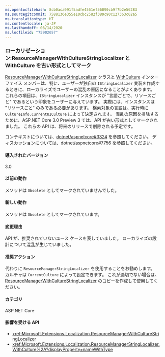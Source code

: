 ```yaml
---
ms.openlocfilehash: 8cb0aca991f5adfe4561ef56090cb9f7b2e56283
ms.sourcegitcommit: 7588136e355e10cbc2582f389c90c127363c02a5
ms.translationtype: HT
ms.contentlocale: ja-JP
ms.lasthandoff: 03/14/2020
ms.locfileid: "75902057"
---
```

### <a name="localization-resourcemanagerwithculturestringlocalizer-and-withculture-marked-obsolete"></a>ローカリゼーション:ResourceManagerWithCultureStringLocalizer と WithCulture を古い形式としてマーク

[ResourceManagerWithCultureStringLocalizer](https://github.com/aspnet/Localization/blob/43b974482c7b703c92085c6f68b3b23d8fe32720/src/Microsoft.Extensions.Localization/ResourceManagerWithCultureStringLocalizer.cs#L18) クラスと [WithCulture](https://github.com/aspnet/Localization/blob/master/src/Microsoft.Extensions.Localization/ResourceManagerStringLocalizer.cs#L154-L170) インターフェイス メンバーは、特に、ユーザーが独自の `IStringLocalizer` 実装を作成するときに、ローカライズでユーザーの混乱の原因になることがよくあります。 これらの項目は、`IStringLocalizer` インスタンスが "言語ごとで、リソースごと" であるという印象をユーザーに与えています。 実際には、インスタンスは "リソースごと" のみである必要があります。 検索対象の言語は、実行時に `CultureInfo.CurrentUICulture` によって決定されます。 混乱の原因を排除するために、ASP.NET Core 3.0 Preview 3 では、API が古い形式としてマークされました。 これらの API は、将来のリリースで削除される予定です。

コンテキストについては、[dotnet/aspnetcore#3324](https://github.com/dotnet/aspnetcore/issues/3324) を参照してください。 ディスカッションについては、[dotnet/aspnetcore#7756](https://github.com/dotnet/aspnetcore/issues/7756) を参照してください。

#### <a name="version-introduced"></a>導入されたバージョン

3.0

#### <a name="old-behavior"></a>以前の動作

メソッドは `Obsolete` としてマークされていませんでした。

#### <a name="new-behavior"></a>新しい動作

メソッドは `Obsolete` としてマークされています。

#### <a name="reason-for-change"></a>変更理由

API が、推奨されていないユース ケースを表していました。 ローカライズの設計について混乱が生じていました。

#### <a name="recommended-action"></a>推奨アクション

代わりに `ResourceManagerStringLocalizer` を使用することをお勧めします。 カルチャは `CurrentCulture` によって設定できます。 これが適切でない場合は、[ResourceManagerWithCultureStringLocalizer](https://github.com/aspnet/Localization/blob/43b974482c7b703c92085c6f68b3b23d8fe32720/src/Microsoft.Extensions.Localization/ResourceManagerWithCultureStringLocalizer.cs#L18) のコピーを作成して使用してください。

#### <a name="category"></a>カテゴリ

ASP.NET Core

#### <a name="affected-apis"></a>影響を受ける API

- <xref:Microsoft.Extensions.Localization.ResourceManagerWithCultureStringLocalizer>
- <xref:Microsoft.Extensions.Localization.ResourceManagerStringLocalizer.WithCulture%2A?displayProperty=nameWithType>

<!--

#### Affected APIs

- `T:Microsoft.Extensions.Localization.ResourceManagerWithCultureStringLocalizer`
- `Overload:Microsoft.Extensions.Localization.ResourceManagerStringLocalizer.WithCulture`

-->

